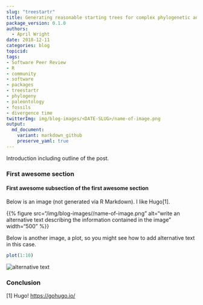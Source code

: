 ```yaml
---
slug: "treestartr"
title: Generating reasonable starting trees for complex phylogenetic analyses
package_version: 0.1.0
authors:
  - April Wright
date: 2018-12-11
categories: blog
topicid:
tags:
- Software Peer Review
- R
- community
- software
- packages
- treestartr
- phylogeny
- paleontology
- fossils
- divergence time
twitterImg: img/blog-images/<DATE-SLUG>/name-of-image.png
output: 
  md_document:
    variant: markdown_github
    preserve_yaml: true
---
```


Introduction including outline of the post.

### First awesome section

#### First awesome subsection of the first awesome section

Below is an image (not generated via R Markdown). I like Hugo[1].

<!--html_preserve-->
{{% figure src=“/img/blog-images/<DATE-SLUG>/name-of-image.png”
alt=“write an alternative text describing the information contained in
the image” width=“500” %}}<!--/html_preserve-->

Below is another image, a plot, so you might see how to add alternative
text in this case.

``` r
plot(1:10)
```

![alternative
text](2019-06-04-post-template-rmd_files/figure-markdown_github/chunkname-1.png)

### Conclusion

[1] Hugo!
<a href="https://gohugo.io/" class="uri">https://gohugo.io/</a>
